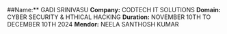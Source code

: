 
##Name:** GADI SRINIVASU
**Company:** CODTECH IT SOLUTIONS
**Domain:** CYBER SECURITY & HTHICAL HACKING
**Duration:** NOVEMBER 10TH TO DECEMBER 10TH 2024
**Mendor:** NEELA SANTHOSH KUMAR
